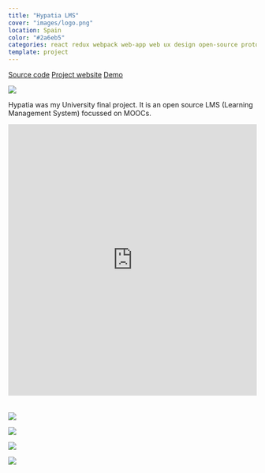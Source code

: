 ```yaml
---
title: "Hypatia LMS"
cover: "images/logo.png"
location: Spain
color: "#2a6eb5"
categories: react redux webpack web-app web ux design open-source prototype inverted
template: project
---
```


<p class="align-center">
<a class="btn github" role="button" href="https://github.com/gazpachu/hypatia" target="_blank">Source code</a>
<a class="btn external" role="button" href="https://gazpachu.github.io/hypatia/" target="_blank">Project website</a>
<a class="btn external" role="button" href="https://hypatia-8d923.firebaseapp.com/" target="_blank">Demo</a>
</p>

![](/work/hypatia/images/1.png)

Hypatia was my University final project. It is an open source LMS (Learning Management System) focussed on MOOCs.

<iframe width="100%" height="550" style="margin-bottom: 20px" src="https://www.youtube.com/embed/YlZpcrvJcbs" frameborder="0" allow="accelerometer; autoplay; encrypted-media; gyroscope; picture-in-picture" allowfullscreen></iframe>

![](/work/hypatia/images/2.jpg)

![](/work/hypatia/images/3.jpg)

![](/work/hypatia/images/4.jpg)

![](/work/hypatia/images/dashboard.jpg)
